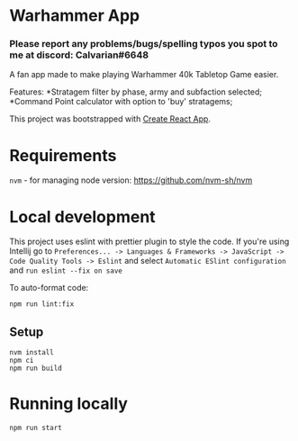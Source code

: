 # Warhammer App

### Please report any problems/bugs/spelling typos you spot to me at discord: Calvarian#6648

A fan app made to make playing Warhammer 40k Tabletop Game easier.

Features:
*Stratagem filter by phase, army and subfaction selected;
*Command Point calculator with option to 'buy' stratagems;

This project was bootstrapped with [Create React App](https://github.com/facebook/create-react-app).

# Requirements
`nvm` - for managing node version: https://github.com/nvm-sh/nvm 

# Local development

This project uses eslint with prettier plugin to style the code. If you're using Intellij go to `Preferences... -> Languages & Frameworks -> JavaScript -> Code Quality Tools -> Eslint` and select `Automatic ESlint configuration` and `run eslint --fix on save`

To auto-format code:
```
npm run lint:fix
```

## Setup
```
nvm install
npm ci
npm run build
```

# Running locally

```
npm run start
```

